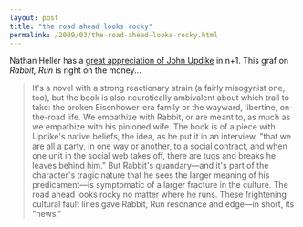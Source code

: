 ```yaml
---
layout: post
title: "the road ahead looks rocky"
permalink: /2009/03/the-road-ahead-looks-rocky.html
---
```


Nathan Heller has a [great appreciation of John Updike](http://nplusonemag.com/reporter) in n+1. This graf on _Rabbit, Run_ is right on the money...

> It's a novel with a strong reactionary strain (a fairly misogynist one, too), but the book is also neurotically ambivalent about which trail to take: the broken Eisenhower-era family or the wayward, libertine, on-the-road life. We empathize with Rabbit, or are meant to, as much as we empathize with his pinioned wife. The book is of a piece with Updike's native beliefs, the idea, as he put it in an interview, "that we are all a party, in one way or another, to a social contract, and when one unit in the social web takes off, there are tugs and breaks he leaves behind him." But Rabbit's quandary—and it's part of the character's tragic nature that he sees the larger meaning of his predicament—is symptomatic of a larger fracture in the culture. The road ahead looks rocky no matter where he runs. These frightening cultural fault lines gave Rabbit, Run resonance and edge—in short, its "news."